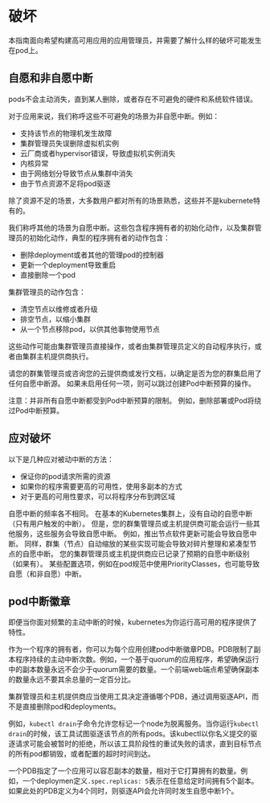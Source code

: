 # 破坏

本指南面向希望构建高可用应用的应用管理员，并需要了解什么样的破坏可能发生在pod上。

## 自愿和非自愿中断

pods不会主动消失，直到某人删除，或者存在不可避免的硬件和系统软件错误。

对于应用来说，我们称呼这些不可避免的场景为非自愿中断。例如：
* 支持该节点的物理机发生故障
* 集群管理员失误删除虚拟机实例
* 云厂商或者hypervisor错误，导致虚拟机实例消失
* 内核异常
* 由于网络划分导致节点从集群中消失
* 由于节点资源不足将pod驱逐

除了资源不足的场景，大多数用户都对所有的场景熟悉，这些并不是kubernete特有的。

我们称呼其他的场景为自愿中断。这些包含程序拥有者的初始化动作，以及集群管理员的初始化动作，典型的程序拥有者的动作包含：
* 删除deployment或者其他的管理pod的控制器
* 更新一个deployment导致重启
* 直接删除一个pod

集群管理员的动作包含：
* 清空节点以维修或者升级
* 排空节点，以缩小集群
* 从一个节点移除pod，以供其他事物使用节点

这些动作可能由集群管理员直接操作，或者由集群管理员定义的自动程序执行，或者由集群主机提供商执行。

请您的群集管理员或咨询您的云提供商或发行文档，以确定是否为您的群集启用了任何自愿中断源。 如果未启用任何一项，则可以跳过创建Pod中断预算的操作。

注意：并非所有自愿中断都受到Pod中断预算的限制。 例如，删除部署或Pod将绕过Pod中断预算。

## 应对破坏

以下是几种应对被动中断的方法：
* 保证你的pod请求所需的资源
* 如果你的程序需要更高的可用性，使用多副本的方式
* 对于更高的可用性要求，可以将程序分布到跨区域

自愿中断的频率各不相同。 在基本的Kubernetes集群上，没有自动的自愿中断（只有用户触发的中断）。 但是，您的群集管理员或主机提供商可能会运行一些其他服务，这些服务会导致自愿中断。 例如，推出节点软件更新可能会导致自愿中断。 同样，群集（节点）自动缩放的某些实现可能会导致对碎片整理和紧凑型节点的自愿中断。 您的集群管理员或主机提供商应已记录了预期的自愿中断级别（如果有）。 某些配置选项，例如在pod规范中使用PriorityClasses，也可能导致自愿（和非自愿）中断。

## pod中断徽章

即便当你面对频繁的主动中断的时候，kubernetes为你运行高可用的程序提供了特性。

作为一个程序的拥有者，你可以为每个应用创建pod中断徽章PDB。PDB限制了副本程序持续的主动中断次数。例如，一个基于quorum的应用程序，希望确保运行中的副本数量永远不会少于quorum需要的数量。一个前端web端点希望确保副本的数量永远不要其余总量的一定百分比。

集群管理员和主机提供商应当使用工具决定遵循哪个PDB，通过调用驱逐API，而不是直接删除pod和deployments。

例如，`kubectl drain`子命令允许您标记一个node为脱离服务。当你运行`kubectl drain`的时候，该工具试图驱逐该节点的所有pods。该kubectl以你名义提交的驱逐请求可能会被暂时的拒绝，所以该工具阶段性的重试失败的请求，直到目标节点的所有pod都销毁，或者配置的超时时间到达。

一个PDB指定了一个应用可以容忍副本的数量，相对于它打算拥有的数量。例如，一个deploymen定义`.spec.replicas: 5`表示在任意给定时间拥有5个副本。如果此处的PDB定义为4个同时，则驱逐API会允许同时发生自愿中断1个。

